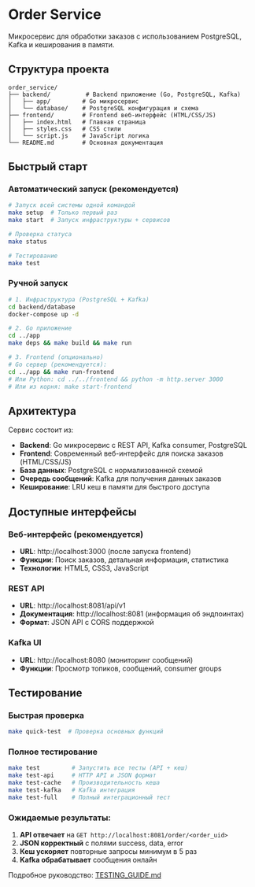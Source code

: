 # Order Service

Микросервис для обработки заказов с использованием PostgreSQL, Kafka и кеширования в памяти.

## Структура проекта

```
order_service/
├── backend/          # Backend приложение (Go, PostgreSQL, Kafka)
│   ├── app/         # Go микросервис
│   └── database/    # PostgreSQL конфигурация и схема
├── frontend/        # Frontend веб-интерфейс (HTML/CSS/JS)
│   ├── index.html   # Главная страница
│   ├── styles.css   # CSS стили
│   └── script.js    # JavaScript логика
└── README.md        # Основная документация
```

## Быстрый старт

### Автоматический запуск (рекомендуется)
```bash
# Запуск всей системы одной командой
make setup  # Только первый раз
make start  # Запуск инфраструктуры + сервисов

# Проверка статуса
make status

# Тестирование
make test
```

### Ручной запуск
```bash
# 1. Инфраструктура (PostgreSQL + Kafka)
cd backend/database
docker-compose up -d

# 2. Go приложение
cd ../app
make deps && make build && make run

# 3. Frontend (опционально)
# Go сервер (рекомендуется):
cd ../app && make run-frontend
# Или Python: cd ../../frontend && python -m http.server 3000
# Или из корня: make start-frontend
```

## Архитектура

Сервис состоит из:
- **Backend**: Go микросервис с REST API, Kafka consumer, PostgreSQL
- **Frontend**: Современный веб-интерфейс для поиска заказов (HTML/CSS/JS)
- **База данных**: PostgreSQL с нормализованной схемой
- **Очередь сообщений**: Kafka для получения данных заказов
- **Кеширование**: LRU кеш в памяти для быстрого доступа

## Доступные интерфейсы

### Веб-интерфейс (рекомендуется)
- **URL**: http://localhost:3000 (после запуска frontend)
- **Функции**: Поиск заказов, детальная информация, статистика
- **Технологии**: HTML5, CSS3, JavaScript

### REST API  
- **URL**: http://localhost:8081/api/v1
- **Документация**: http://localhost:8081 (информация об эндпоинтах)
- **Формат**: JSON API с CORS поддержкой

### Kafka UI
- **URL**: http://localhost:8080 (мониторинг сообщений)
- **Функции**: Просмотр топиков, сообщений, consumer groups

## Тестирование

### Быстрая проверка
```bash
make quick-test  # Проверка основных функций
```

### Полное тестирование
```bash
make test         # Запустить все тесты (API + кеш)
make test-api     # HTTP API и JSON формат
make test-cache   # Производительность кеша  
make test-kafka   # Kafka интеграция
make test-full    # Полный интеграционный тест
```

### Ожидаемые результаты:
1. **API отвечает** на `GET http://localhost:8081/order/<order_uid>`
2. **JSON корректный** с полями success, data, error
3. **Кеш ускоряет** повторные запросы минимум в 5 раз
4. **Kafka обрабатывает** сообщения онлайн

Подробное руководство: [TESTING_GUIDE.md](TESTING_GUIDE.md)

